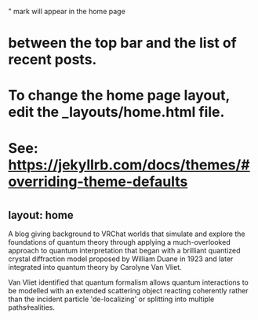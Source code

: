 " mark will appear in the home page
# between the top bar and the list of recent posts.
# To change the home page layout, edit the _layouts/home.html file.
# See: https://jekyllrb.com/docs/themes/#overriding-theme-defaults
#
layout: home
---
A blog giving background to VRChat worlds that simulate and explore the foundations of quantum theory through applying a much-overlooked approach to quantum interpretation that began with a brilliant quantized crystal diffraction model proposed by William Duane in 1923 and later integrated into quantum theory by Carolyne Van Vliet․

Van Vliet identified that quantum formalism allows quantum interactions to be modelled with an extended scattering object reacting coherently rather than the incident particle 'de-localizing' or splitting into multiple paths⁄realities․
